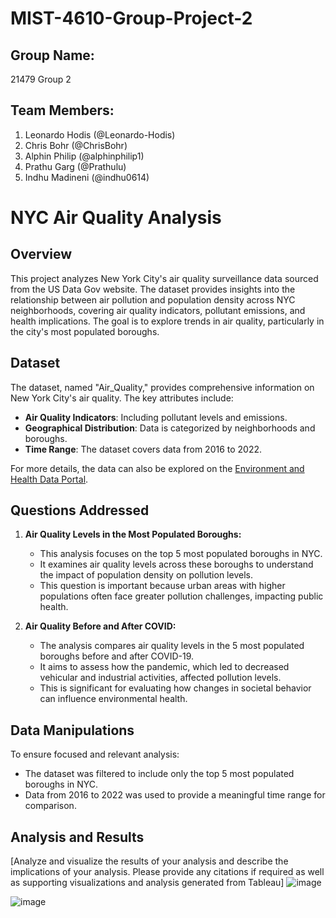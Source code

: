 # MIST-4610-Group-Project-2

## Group Name:
21479 Group 2

## Team Members:
1. Leonardo Hodis (@Leonardo-Hodis)
2. Chris Bohr (@ChrisBohr)
3. Alphin Philip (@alphinphilip1)
4. Prathu Garg (@Prathulu)
5. Indhu Madineni (@indhu0614)

# NYC Air Quality Analysis

## Overview

This project analyzes New York City's air quality surveillance data sourced from the US Data Gov website. The dataset provides insights into the relationship between air pollution and population density across NYC neighborhoods, covering air quality indicators, pollutant emissions, and health implications. The goal is to explore trends in air quality, particularly in the city's most populated boroughs.

## Dataset

The dataset, named "Air_Quality," provides comprehensive information on New York City's air quality. The key attributes include:

- **Air Quality Indicators**: Including pollutant levels and emissions.
- **Geographical Distribution**: Data is categorized by neighborhoods and boroughs.
- **Time Range**: The dataset covers data from 2016 to 2022.

For more details, the data can also be explored on the [Environment and Health Data Portal](http://nyc.gov/health/environmentdata).

## Questions Addressed

1. **Air Quality Levels in the Most Populated Boroughs:**
   - This analysis focuses on the top 5 most populated boroughs in NYC.
   - It examines air quality levels across these boroughs to understand the impact of population density on pollution levels.
   - This question is important because urban areas with higher populations often face greater pollution challenges, impacting public health.

2. **Air Quality Before and After COVID:**
   - The analysis compares air quality levels in the 5 most populated boroughs before and after COVID-19.
   - It aims to assess how the pandemic, which led to decreased vehicular and industrial activities, affected pollution levels.
   - This is significant for evaluating how changes in societal behavior can influence environmental health.

## Data Manipulations

To ensure focused and relevant analysis:

- The dataset was filtered to include only the top 5 most populated boroughs in NYC.
- Data from 2016 to 2022 was used to provide a meaningful time range for comparison.

## Analysis and Results

[Analyze and visualize the results of your analysis and describe the implications of your analysis.
Please provide any citations if required as well as supporting visualizations and analysis
generated from Tableau]
![image](https://github.com/alphinphilip1/MIST-4610-Group-Project-2/assets/166083116/3b1a803e-1efe-4f82-8fa7-4892531b44ee)

![image](https://github.com/alphinphilip1/MIST-4610-Group-Project-2/assets/166083116/85e32a2b-26a2-4353-a6e8-5d339b67001e)

